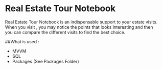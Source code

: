 # Real Estate Tour Notebook
Real Estate Tour Notebook is an indispensable support to your estate visits. When you visit , you may notice the points that looks interesting and then you can compare the different visits to find the best choice.

##What is used : 
* MVVM
* SQL
* Packages (See Packages Folder)